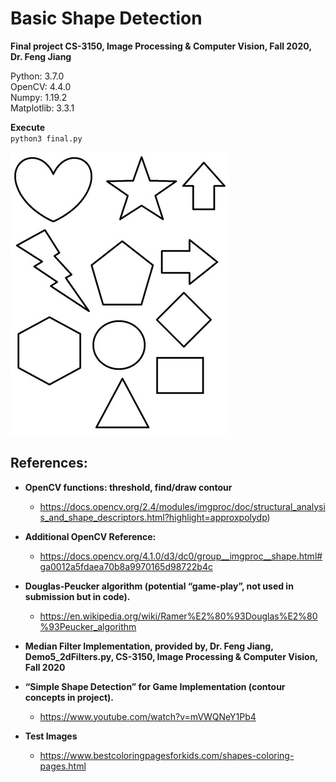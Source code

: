 # Basic Shape Detection  

**Final project CS-3150, Image Processing & Computer Vision, Fall 2020, Dr. Feng Jiang**    

Python: 3.7.0  
OpenCV: 4.4.0  
Numpy:  1.19.2  
Matplotlib: 3.3.1   

**Execute**  
`python3 final.py`  

!["Shapes"](/images/shapes.jpg)  

## References: 

* **OpenCV functions: threshold, find/draw contour**
  * https://docs.opencv.org/2.4/modules/imgproc/doc/structural_analysis_and_shape_descriptors.html?highlight=approxpolydp)  
  
* **Additional OpenCV Reference:**  
  * https://docs.opencv.org/4.1.0/d3/dc0/group__imgproc__shape.html#ga0012a5fdaea70b8a9970165d98722b4c  
  
* **Douglas-Peucker algorithm (potential “game-play”, not used in submission but in code).**  
  * https://en.wikipedia.org/wiki/Ramer%E2%80%93Douglas%E2%80%93Peucker_algorithm  
  
* **Median Filter Implementation, provided by, Dr. Feng Jiang, Demo5_2dFilters.py, CS-3150, Image Processing & Computer Vision, Fall 2020**  
  
* **“Simple Shape Detection”  for Game Implementation (contour concepts in project).**  
  * https://www.youtube.com/watch?v=mVWQNeY1Pb4  
  
* **Test Images**  
  * https://www.bestcoloringpagesforkids.com/shapes-coloring-pages.html

  
  
